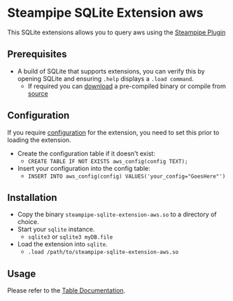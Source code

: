 # Steampipe SQLite Extension aws

This SQLite extensions allows you to query aws using the [Steampipe Plugin](https://github.com/turbot/steampipe-plugin-aws)

## Prerequisites
- A build of SQLite that supports extensions, you can verify this by opening SQLite and ensuring `.help` displays a `.load command`.
  - If required you can [download](https://www.sqlite.org/download.html) a pre-compiled binary or compile from [source](https://github.com/sqlite/sqlite#compiling-for-unix-like-systems)

## Configuration
If you require [configuration](https://hub.steampipe.io/plugins/turbot/aws#configuration) for the extension, you need to set this prior to loading the extension.

- Create the configuration table if it doesn't exist:
  - `CREATE TABLE IF NOT EXISTS aws_config(config TEXT);`
- Insert your configuration into the config table:
  - `INSERT INTO aws_config(config) VALUES('your_config="GoesHere"')`

## Installation
- Copy the binary `steampipe-sqlite-extension-aws.so` to a directory of choice.
- Start your `sqlite` instance.
  - `sqlite3` or `sqlite3 myDB.file`
- Load the extension into `sqlite`. 
  - `.load /path/to/steampipe-sqlite-extension-aws.so`

## Usage
Please refer to the [Table Documentation](https://hub.steampipe.io/plugins/turbot/aws/tables).